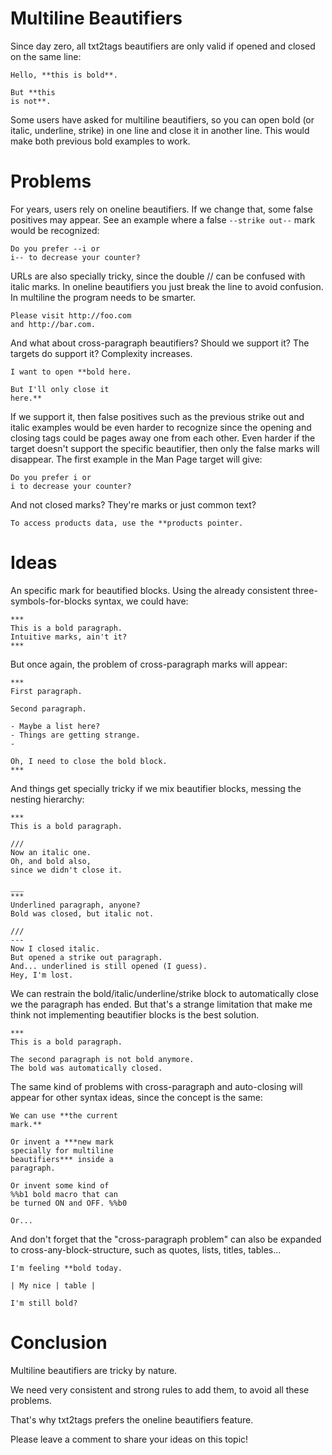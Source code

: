 # Multiline Beautifiers #

Since day zero, all txt2tags beautifiers are only valid if opened and closed on the same line:

```
Hello, **this is bold**.

But **this
is not**.
```

Some users have asked for multiline beautifiers, so you can open bold (or italic, underline, strike) in one line and close it in another line. This would make both previous bold examples to work.

# Problems #

For years, users rely on oneline beautifiers. If we change that, some false positives may appear. See an example where a false `--strike out--` mark would be recognized:

```
Do you prefer --i or
i-- to decrease your counter?
```

URLs are also specially tricky, since the double // can be confused with italic marks. In oneline beautifiers you just break the line to avoid confusion. In multiline the program needs to be smarter.

```
Please visit http://foo.com
and http://bar.com.
```

And what about cross-paragraph beautifiers? Should we support it? The targets do support it? Complexity increases.

```
I want to open **bold here.

But I'll only close it
here.**
```

If we support it, then false positives such as the previous strike out and italic examples would be even harder to recognize since the opening and closing tags could be pages away one from each other. Even harder if the target doesn't support the specific beautifier, then only the false marks will disappear. The first example in the Man Page target will give:

```
Do you prefer i or
i to decrease your counter?
```

And not closed marks? They're marks or just common text?

```
To access products data, use the **products pointer.
```

# Ideas #

An specific mark for beautified blocks. Using the already consistent three-symbols-for-blocks syntax, we could have:

```
***
This is a bold paragraph.
Intuitive marks, ain't it?
***
```

But once again, the problem of cross-paragraph marks will appear:

```
***
First paragraph.

Second paragraph.

- Maybe a list here?
- Things are getting strange.
-

Oh, I need to close the bold block.
***
```

And things get specially tricky if we mix beautifier blocks, messing the nesting hierarchy:

```
***
This is a bold paragraph.

///
Now an italic one.
Oh, and bold also,
since we didn't close it.

___
***
Underlined paragraph, anyone?
Bold was closed, but italic not.

///
---
Now I closed italic.
But opened a strike out paragraph.
And... underlined is still opened (I guess).
Hey, I'm lost.
```

We can restrain the bold/italic/underline/strike block to automatically close we the paragraph has ended. But that's a strange limitation that make me think not implementing beautifier blocks is the best solution.

```
***
This is a bold paragraph.

The second paragraph is not bold anymore.
The bold was automatically closed.
```

The same kind of problems with cross-paragraph and auto-closing will appear for other syntax ideas, since the concept is the same:

```
We can use **the current
mark.**

Or invent a ***new mark
specially for multiline
beautifiers*** inside a
paragraph.

Or invent some kind of
%%b1 bold macro that can
be turned ON and OFF. %%b0

Or...
```

And don't forget that the "cross-paragraph problem" can also be expanded to cross-any-block-structure, such as quotes, lists, titles, tables...

```
I'm feeling **bold today.

| My nice | table |

I'm still bold?
```

# Conclusion #

Multiline beautifiers are tricky by nature.

We need very consistent and strong rules to add them, to avoid all these problems.

That's why txt2tags prefers the oneline beautifiers feature.

Please leave a comment to share your ideas on this topic!